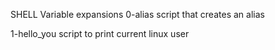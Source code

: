  SHELL Variable expansions 
 0-alias script that creates an alias 

1-hello_you script to print current linux user
